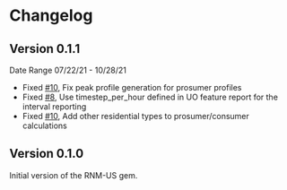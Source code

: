 # Changelog

## Version 0.1.1

Date Range 07/22/21 - 10/28/21

- Fixed [#10]( https://github.com/urbanopt/urbanopt-rnm-us-gem/issues/7 ), Fix peak profile generation for prosumer profiles
- Fixed [#8]( https://github.com/urbanopt/urbanopt-rnm-us-gem/issues/8 ), Use timestep_per_hour defined in UO feature report for the interval reporting
- Fixed [#10]( https://github.com/urbanopt/urbanopt-rnm-us-gem/issues/10 ), Add other residential types to prosumer/consumer calculations

## Version 0.1.0

Initial version of the RNM-US gem.
